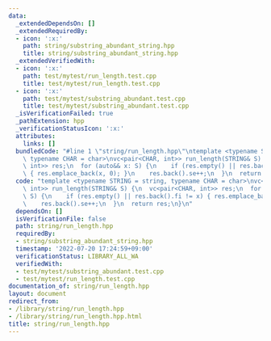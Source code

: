 ```yaml
---
data:
  _extendedDependsOn: []
  _extendedRequiredBy:
  - icon: ':x:'
    path: string/substring_abundant_string.hpp
    title: string/substring_abundant_string.hpp
  _extendedVerifiedWith:
  - icon: ':x:'
    path: test/mytest/run_length.test.cpp
    title: test/mytest/run_length.test.cpp
  - icon: ':x:'
    path: test/mytest/substring_abundant.test.cpp
    title: test/mytest/substring_abundant.test.cpp
  _isVerificationFailed: true
  _pathExtension: hpp
  _verificationStatusIcon: ':x:'
  attributes:
    links: []
  bundledCode: "#line 1 \"string/run_length.hpp\"\ntemplate <typename STRING = string,\
    \ typename CHAR = char>\nvc<pair<CHAR, int>> run_length(STRING& S) {\n  vc<pair<CHAR,\
    \ int>> res;\n  for (auto&& x: S) {\n    if (res.empty() || res.back().fi != x)\
    \ { res.emplace_back(x, 0); }\n    res.back().se++;\n  }\n  return res;\n}\n"
  code: "template <typename STRING = string, typename CHAR = char>\nvc<pair<CHAR,\
    \ int>> run_length(STRING& S) {\n  vc<pair<CHAR, int>> res;\n  for (auto&& x:\
    \ S) {\n    if (res.empty() || res.back().fi != x) { res.emplace_back(x, 0); }\n\
    \    res.back().se++;\n  }\n  return res;\n}\n"
  dependsOn: []
  isVerificationFile: false
  path: string/run_length.hpp
  requiredBy:
  - string/substring_abundant_string.hpp
  timestamp: '2022-07-20 17:24:59+09:00'
  verificationStatus: LIBRARY_ALL_WA
  verifiedWith:
  - test/mytest/substring_abundant.test.cpp
  - test/mytest/run_length.test.cpp
documentation_of: string/run_length.hpp
layout: document
redirect_from:
- /library/string/run_length.hpp
- /library/string/run_length.hpp.html
title: string/run_length.hpp
---
```

